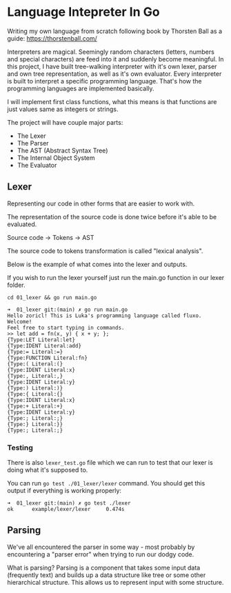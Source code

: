 # Language Intepreter In Go

Writing my own language from scratch following book by Thorsten Ball as a guide: https://thorstenball.com/

Interpreters are magical. Seemingly random characters (letters, numbers and special characters) are feed into it and suddenly become meaningful. In this project, I have built tree-walking interpreter with it's own lexer, parser and own tree representation, as well as it's own evaluator. Every interpreter is built to interpret a specific programming language. That's how the programming languages are implemented basically.

I will implement first class functions, what this means is that functions are just values same as integers or strings.

The project will have couple major parts:

- The Lexer
- The Parser
- The AST (Abstract Syntax Tree)
- The Internal Object System
- The Evaluator

## Lexer

Representing our code in other forms that are easier to work with.

The representation of the source code is done twice before it's able to be evaluated.

Source code -> Tokens -> AST

The source code to tokens transformation is called "lexical analysis".

Below is the example of what comes into the lexer and outputs.

If you wish to run the lexer yourself just run the main.go function in our lexer folder.

```
cd 01_lexer && go run main.go
```

```
➜  01_lexer git:(main) ✗ go run main.go
Hello zoricl! This is Luka's programming language called fluxo. Welcome!
Feel free to start typing in commands.
>> let add = fn(x, y) { x + y; };
{Type:LET Literal:let}
{Type:IDENT Literal:add}
{Type:= Literal:=}
{Type:FUNCTION Literal:fn}
{Type:( Literal:(}
{Type:IDENT Literal:x}
{Type:, Literal:,}
{Type:IDENT Literal:y}
{Type:) Literal:)}
{Type:{ Literal:{}
{Type:IDENT Literal:x}
{Type:+ Literal:+}
{Type:IDENT Literal:y}
{Type:; Literal:;}
{Type:} Literal:}}
{Type:; Literal:;}
```

### Testing

There is also `lexer_test.go` file which we can run to test that our lexer is doing what it's supposed to.

You can run `go test ./01_lexer/lexer` command. You should get this output if everything is working properly:

```
➜  01_lexer git:(main) ✗ go test ./lexer
ok      example/lexer/lexer     0.474s
```

## Parsing

We've all encountered the parser in some way - most probably by encountering a "parser error" when trying to run our dodgy code.

What is parsing? Parsing is a component that takes some input data (frequently text) and builds up a data structure like tree or some other hierarchical structure. This allows us to represent input with some structure.
